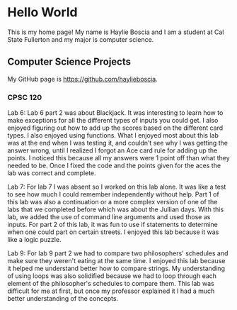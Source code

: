 # Hello World 

This is my home page! My name is Haylie Boscia and I am a student at Cal State Fullerton and my major is computer science.

## Computer Science Projects

My GitHub page is https://github.com/haylieboscia.

### CPSC 120

Lab 6:
    Lab 6 part 2 was about Blackjack. It was interesting to learn how to make exceptions for all the different types of inputs you could get. I also enjoyed figuring out how to add up the scores based on the different card types. I also enjoyed using functions. What I enjoyed most about this lab was at the end when I was testing it, and couldn’t see why I was getting the answer wrong, until I realized I forgot an Ace card rule for adding up the points. I noticed this because all my answers were 1 point off than what they needed to be. Once I fixed the code and the points given for the aces the lab was correct and complete. 

Lab 7: 
    For lab 7 I was absent so I worked on this lab alone. It was like a test to see how much I could remember independently without help. Part 1 of this lab was also a continuation or a more complex version of one of the labs that we completed before which was about the Jullian days. With this lab, we added the use of command line arguments and used those as inputs. For part 2 of this lab, it was fun to use if statements to determine when one could part on certain streets. I enjoyed this lab because it was like a logic puzzle.

Lab 9:
    For lab 9 part 2 we had to compare two philosophers' schedules and make sure they weren't eating at the same time. I enjoyed this lab because it helped me understand better how to compare strings. My understanding of using loops was also solidified because we had to loop through each element of the philosopher's schedules to compare them. This lab was difficult for me at first, but once my professor explained it I had a much better understanding of the concepts. 
    